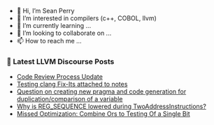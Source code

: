 - 👋 Hi, I’m Sean Perry
- 👀 I’m interested in compilers (c++, COBOL, llvm)
- 🌱 I’m currently learning ...
- 💞️ I’m looking to collaborate on ...
- 📫 How to reach me ...

<!---
s66perry/s66perry is a ✨ special ✨ repository because its `README.md` (this file) appears on your GitHub profile.
You can click the Preview link to take a look at your changes.
--->
### 📕 Latest LLVM Discourse Posts

<!-- DISCOURSE-LLVM:START -->
- [Code Review Process Update](https://discourse.llvm.org/t/code-review-process-update/63964?page=6#post_120)
- [Testing clang Fix-Its attached to notes](https://discourse.llvm.org/t/testing-clang-fix-its-attached-to-notes/68317#post_11)
- [Question on creating new pragma and code generation for duplication/comparison of a variable](https://discourse.llvm.org/t/question-on-creating-new-pragma-and-code-generation-for-duplication-comparison-of-a-variable/68654#post_2)
- [Why is REG_SEQUENCE lowered during TwoAddressInstructions?](https://discourse.llvm.org/t/why-is-reg-sequence-lowered-during-twoaddressinstructions/68641#post_4)
- [Missed Optimization: Combine Ors to Testing Of a Single Bit](https://discourse.llvm.org/t/missed-optimization-combine-ors-to-testing-of-a-single-bit/68673#post_2)
<!-- DISCOURSE-LLVM:END -->
